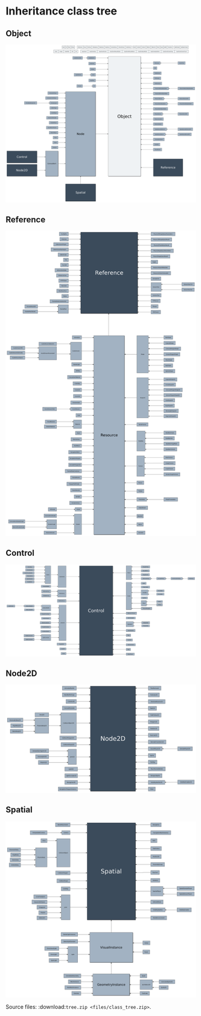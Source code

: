 Inheritance class tree
======================

Object
------

![](img/Object.png)

Reference
---------

![](img/Reference.png)

Control
-------

![](img/Control.png)

Node2D
------

![](img/Node2D.png)

Spatial
-------

![](img/Spatial.png)

Source files: :download:`tree.zip <files/class_tree.zip>`.

